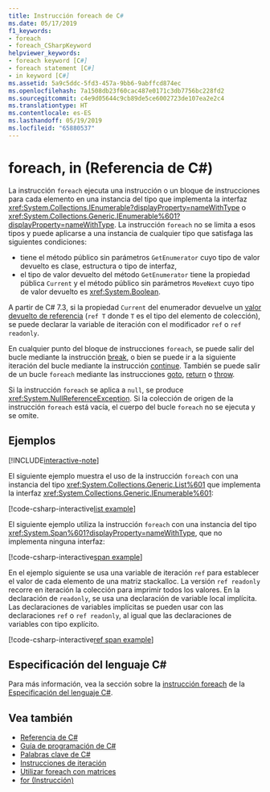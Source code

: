 ```yaml
---
title: Instrucción foreach de C#
ms.date: 05/17/2019
f1_keywords:
- foreach
- foreach_CSharpKeyword
helpviewer_keywords:
- foreach keyword [C#]
- foreach statement [C#]
- in keyword [C#]
ms.assetid: 5a9c5ddc-5fd3-457a-9bb6-9abffcd874ec
ms.openlocfilehash: 7a1508db23f60cac487e0171c3db7756bc228fd2
ms.sourcegitcommit: c4e9d05644c9cb89de5ce6002723de107ea2e2c4
ms.translationtype: HT
ms.contentlocale: es-ES
ms.lasthandoff: 05/19/2019
ms.locfileid: "65880537"
---
```

# <a name="foreach-in-c-reference"></a>foreach, in (Referencia de C#)

La instrucción `foreach` ejecuta una instrucción o un bloque de instrucciones para cada elemento en una instancia del tipo que implementa la interfaz <xref:System.Collections.IEnumerable?displayProperty=nameWithType> o <xref:System.Collections.Generic.IEnumerable%601?displayProperty=nameWithType>. La instrucción `foreach` no se limita a esos tipos y puede aplicarse a una instancia de cualquier tipo que satisfaga las siguientes condiciones:

- tiene el método público sin parámetros `GetEnumerator` cuyo tipo de valor devuelto es clase, estructura o tipo de interfaz,
- el tipo de valor devuelto del método `GetEnumerator` tiene la propiedad pública `Current` y el método público sin parámetros `MoveNext` cuyo tipo de valor devuelto es <xref:System.Boolean>.

A partir de C# 7.3, si la propiedad `Current` del enumerador devuelve un [valor devuelto de referencia](ref.md#reference-return-values) (`ref T` donde `T` es el tipo del elemento de colección), se puede declarar la variable de iteración con el modificador `ref` o `ref readonly`.

En cualquier punto del bloque de instrucciones `foreach`, se puede salir del bucle mediante la instrucción [break](break.md), o bien se puede ir a la siguiente iteración del bucle mediante la instrucción [continue](continue.md). También se puede salir de un bucle `foreach` mediante las instrucciones [goto](goto.md), [return](return.md) o [throw](throw.md).

Si la instrucción `foreach` se aplica a `null`, se produce <xref:System.NullReferenceException>. Si la colección de origen de la instrucción `foreach` está vacía, el cuerpo del bucle `foreach` no se ejecuta y se omite.

## <a name="examples"></a>Ejemplos

[!INCLUDE[interactive-note](~/includes/csharp-interactive-note.md)]

El siguiente ejemplo muestra el uso de la instrucción `foreach` con una instancia del tipo <xref:System.Collections.Generic.List%601> que implementa la interfaz <xref:System.Collections.Generic.IEnumerable%601>:

[!code-csharp-interactive[list example](~/samples/snippets/csharp/keywords/IterationKeywordsExamples.cs#1)]

El siguiente ejemplo utiliza la instrucción `foreach` con una instancia del tipo <xref:System.Span%601?displayProperty=nameWithType>, que no implementa ninguna interfaz:

[!code-csharp-interactive[span example](~/samples/snippets/csharp/keywords/IterationKeywordsExamples.cs#2)]

En el ejemplo siguiente se usa una variable de iteración `ref` para establecer el valor de cada elemento de una matriz stackalloc. La versión `ref readonly` recorre en iteración la colección para imprimir todos los valores. En la declaración de `readonly`, se usa una declaración de variable local implícita. Las declaraciones de variables implícitas se pueden usar con las declaraciones `ref` o `ref readonly`, al igual que las declaraciones de variables con tipo explícito.

[!code-csharp-interactive[ref span example](~/samples/snippets/csharp/keywords/IterationKeywordsExamples.cs#RefSpan)]

## <a name="c-language-specification"></a>Especificación del lenguaje C#

Para más información, vea la sección sobre la [instrucción foreach](~/_csharplang/spec/statements.md#the-foreach-statement) de la [Especificación del lenguaje C#](../language-specification/index.md).

## <a name="see-also"></a>Vea también

- [Referencia de C#](../index.md)
- [Guía de programación de C#](../../programming-guide/index.md)
- [Palabras clave de C#](index.md)
- [Instrucciones de iteración](iteration-statements.md)
- [Utilizar foreach con matrices](../../programming-guide/arrays/using-foreach-with-arrays.md)
- [for (Instrucción)](for.md)
